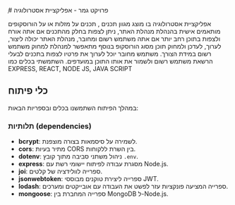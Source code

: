 ֶ# פרויקט גמר - אפליקציית אסטרולוגיה

אפליקציית אסטרולוגיה בו מוצג מגוון תכנים , תכנים על מזלות או על הורוסקופים מותאמים אישית בהנהלת מנהלת האתר, ניתן לצפות בחלק מהתכנים אם אתה אורח ולצפות בתוכן רחב יותר אם אתה משתמש רשום ומחובר,
מנהלת האתר יכולה ליצור, לערוך, לעדכן ולמחוק תוכן מסוג הורוסקופ בנוסף מתאפשר למנהלת למחוק משתמש רשום במידת הצורך.
משתמש מחובר יוכל לערוך את פרטיו לצפות בתכנים לבעלי הרשאת משתמש רשום ולשמור את אותו התוכן במועדפים.
השתמשתי בכלים כמו EXPRESS, REACT, NODE JS, JAVA SCRIPT

## כלי פיתוח

במהלך הפיתוח השתמשנו בכלים ובספריות הבאות:

### תלותיות (dependencies)

- **bcrypt**: לשמירה על סיסמאות בצורה מוצפנת.
- **cors**: מתיר בעיות CORS בין השרת ללקוחות.
- **dotenv**: ניהול משתני סביבה מתוך קובץ `.env`.
- **express**: מסגרת עבודה לפיתוח יישומי רשת עם Node.js.
- **joi**: ספרייה לוולידציה של קלטים.
- **jsonwebtoken**: ספרייה ליצירת טוקנים מבוססי JWT.
- **lodash**: ספרייה המציעה פונקציות עזר לפשט את העבודה עם אובייקטים ומערכים.
- **mongoose**: ספרייה המחברת בין MongoDB ל-Node.js.
